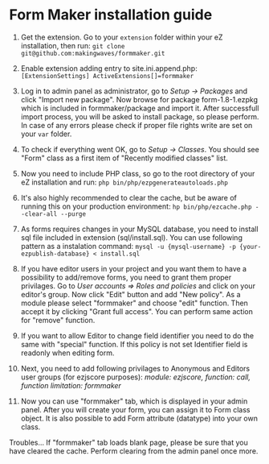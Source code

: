 Form Maker installation guide
=============================

1. Get the extension. Go to your `extension` folder within your eZ installation, then run: `git clone git@github.com:makingwaves/formmaker.git`

2. Enable extension adding entry to site.ini.append.php:
`[ExtensionSettings]
ActiveExtensions[]=formmaker`

3. Log in to admin panel as administrator, go to *Setup -> Packages* and click "Import new package".
Now browse for package form-1.8-1.ezpkg which is included in formmaker/package and import it.
After successfull import process, you will be asked to install package, so please perform.
In case of any errors please check if proper file rights write are set on your `var` folder.

4. To check if everything went OK, go to *Setup -> Classes*. You should see "Form" class as a first item of "Recently modified classes" list.

5. Now you need to include PHP class, so go to the root directory of your eZ installation and run:
`php bin/php/ezpgenerateautoloads.php`

6. It's also highly recommended to clear the cache, but be aware of running this on your production environment:
`hp bin/php/ezcache.php --clear-all --purge`

7. As forms requires changes in your MySQL database, you need to install sql file included in extension (sql/install.sql). You can use following pattern as a instalation command:
`mysql -u {mysql-username} -p {your-ezpublish-database} < install.sql`

8. If you have editor users in your project and you want them to have a possibility to add/remove forms, you need to grant them proper privilages.
Go to *User accounts => Roles and policies* and click on your editor's group. Now click "Edit" button and add "New policy".
As a module please select "formmaker" and choose "edit" function. Then accept it by clicking "Grant full access". You can perform same action for "remove" function.

9. If you want to allow Editor to change field identifier you need to do the same with "special" function. If this policy is not set Identifier field is readonly when editing form.

10. Next, you need to add following privilages to Anonymous and Editors user groups (for ezjscore purposes):
*module: ezjscore, function: call, function limitation: formmaker*

11. Now you can use "formmaker" tab, which is displayed in your admin panel. After you will create your form, you can assign it to Form class object.
It is also possible to add Form attribute (datatype) into your own class.

Troubles...
If "formmaker" tab loads blank page, please be sure that you have cleared the cache. Perform clearing from the admin panel once more.